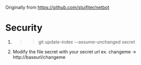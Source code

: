 Originally from https://github.com/stujfiter/netbot

Security
========
1. >>git update-index --assume-unchanged secret
2. Modify the file secret with your secret url
ex. changeme -> http://baseurl/changeme
